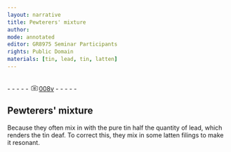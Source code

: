 ```yaml
---
layout: narrative
title: Pewterers' mixture
author:
mode: annotated
editor: GR8975 Seminar Participants
rights: Public Domain
materials: [tin, lead, tin, latten]
---
```


 <br/>- - - - - <a href="http://gallica.bnf.fr/ark:/12148/btv1b10500001g/f22.image"><img src="../assets/photo-icon.png" alt="folio image: " style="display:inline-block; margin-bottom:-3px;"/>008v</a> - - - - - <br/> 
## Pewterers' mixture

 
  Because they often mix in with the pure tin half the quantity of lead, which renders the tin deaf. To correct this, they mix in some latten filings to make it resonant. 
 